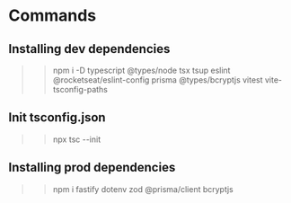 # Commands

## Installing dev dependencies
>> npm i -D typescript @types/node tsx tsup eslint @rocketseat/eslint-config prisma @types/bcryptjs vitest vite-tsconfig-paths

## Init tsconfig.json
>> npx tsc --init

## Installing prod dependencies
>> npm i fastify dotenv zod @prisma/client bcryptjs
